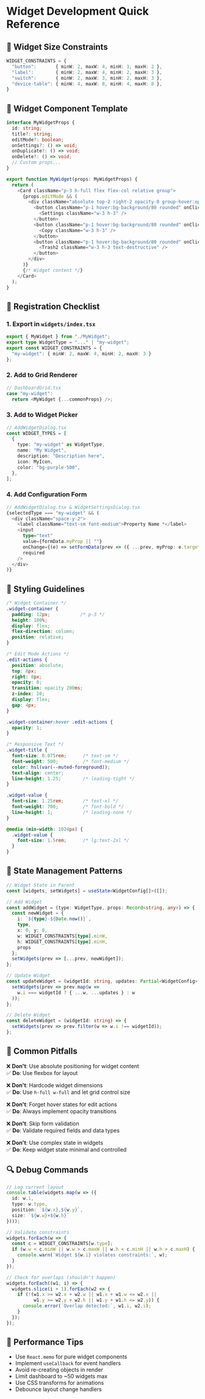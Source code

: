 # Widget Development Quick Reference

## 🎯 Widget Size Constraints

```typescript
WIDGET_CONSTRAINTS = {
  "button":       { minW: 2, maxW: 4, minH: 1, maxH: 2 },
  "label":        { minW: 2, maxW: 4, minH: 2, maxH: 3 },
  "switch":       { minW: 2, maxW: 3, minH: 2, maxH: 3 },
  "device-table": { minW: 4, maxW: 8, minH: 4, maxH: 8 },
}
```

## 🔧 Widget Component Template

```typescript
interface MyWidgetProps {
  id: string;
  title?: string;
  editMode?: boolean;
  onSettings?: () => void;
  onDuplicate?: () => void;
  onDelete?: () => void;
  // Custom props...
}

export function MyWidget(props: MyWidgetProps) {
  return (
    <Card className="p-3 h-full flex flex-col relative group">
      {props.editMode && (
        <div className="absolute top-2 right-2 opacity-0 group-hover:opacity-100 transition-opacity z-10 flex gap-1">
          <button className="p-1 hover:bg-background/80 rounded" onClick={props.onSettings}>
            <Settings className="w-3 h-3" />
          </button>
          <button className="p-1 hover:bg-background/80 rounded" onClick={props.onDuplicate}>
            <Copy className="w-3 h-3" />
          </button>
          <button className="p-1 hover:bg-background/80 rounded" onClick={props.onDelete}>
            <Trash2 className="w-3 h-3 text-destructive" />
          </button>
        </div>
      )}
      {/* Widget content */}
    </Card>
  );
}
```

## 📝 Registration Checklist

### 1. Export in `widgets/index.tsx`
```typescript
export { MyWidget } from "./MyWidget";
export type WidgetType = "..." | "my-widget";
export const WIDGET_CONSTRAINTS = { 
  "my-widget": { minW: 2, maxW: 4, minH: 2, maxH: 3 } 
};
```

### 2. Add to Grid Renderer
```typescript
// DashboardGrid.tsx
case "my-widget":
  return <MyWidget {...commonProps} />;
```

### 3. Add to Widget Picker
```typescript
// AddWidgetDialog.tsx
const WIDGET_TYPES = [
  {
    type: "my-widget" as WidgetType,
    name: "My Widget",
    description: "Description here",
    icon: MyIcon,
    color: "bg-purple-500",
  },
];
```

### 4. Add Configuration Form
```typescript
// AddWidgetDialog.tsx & WidgetSettingsDialog.tsx
{selectedType === "my-widget" && (
  <div className="space-y-2">
    <label className="text-sm font-medium">Property Name *</label>
    <input
      type="text"
      value={formData.myProp || ""}
      onChange={(e) => setFormData(prev => ({ ...prev, myProp: e.target.value }))}
      required
    />
  </div>
)}
```

## 🎨 Styling Guidelines

```css
/* Widget Container */
.widget-container {
  padding: 12px;           /* p-3 */
  height: 100%;
  display: flex;
  flex-direction: column;
  position: relative;
}

/* Edit Mode Actions */
.edit-actions {
  position: absolute;
  top: 8px;
  right: 8px;
  opacity: 0;
  transition: opacity 200ms;
  z-index: 10;
  display: flex;
  gap: 4px;
}

.widget-container:hover .edit-actions {
  opacity: 1;
}

/* Responsive Text */
.widget-title {
  font-size: 0.875rem;      /* text-sm */
  font-weight: 500;         /* font-medium */
  color: hsl(var(--muted-foreground));
  text-align: center;
  line-height: 1.25;        /* leading-tight */
}

.widget-value {
  font-size: 1.25rem;       /* text-xl */
  font-weight: 700;         /* font-bold */
  line-height: 1;           /* leading-none */
}

@media (min-width: 1024px) {
  .widget-value {
    font-size: 1.5rem;      /* lg:text-2xl */
  }
}
```

## 🔄 State Management Patterns

```typescript
// Widget State in Parent
const [widgets, setWidgets] = useState<WidgetConfig[]>([]);

// Add Widget
const addWidget = (type: WidgetType, props: Record<string, any>) => {
  const newWidget = {
    i: `${type}-${Date.now()}`,
    type,
    x: 0, y: 0,
    w: WIDGET_CONSTRAINTS[type].minW,
    h: WIDGET_CONSTRAINTS[type].minH,
    props
  };
  setWidgets(prev => [...prev, newWidget]);
};

// Update Widget
const updateWidget = (widgetId: string, updates: Partial<WidgetConfig>) => {
  setWidgets(prev => prev.map(w => 
    w.i === widgetId ? { ...w, ...updates } : w
  ));
};

// Delete Widget
const deleteWidget = (widgetId: string) => {
  setWidgets(prev => prev.filter(w => w.i !== widgetId));
};
```

## 🐛 Common Pitfalls

❌ **Don't**: Use absolute positioning for widget content  
✅ **Do**: Use flexbox for layout

❌ **Don't**: Hardcode widget dimensions  
✅ **Do**: Use `h-full w-full` and let grid control size

❌ **Don't**: Forget hover states for edit actions  
✅ **Do**: Always implement opacity transitions

❌ **Don't**: Skip form validation  
✅ **Do**: Validate required fields and data types

❌ **Don't**: Use complex state in widgets  
✅ **Do**: Keep widget state minimal and controlled

## 🔍 Debug Commands

```typescript
// Log current layout
console.table(widgets.map(w => ({
  id: w.i,
  type: w.type,
  position: `${w.x},${w.y}`,
  size: `${w.w}×${w.h}`
})));

// Validate constraints
widgets.forEach(w => {
  const c = WIDGET_CONSTRAINTS[w.type];
  if (w.w < c.minW || w.w > c.maxW || w.h < c.minH || w.h > c.maxH) {
    console.warn(`Widget ${w.i} violates constraints:`, w);
  }
});

// Check for overlaps (shouldn't happen)
widgets.forEach((w1, i) => {
  widgets.slice(i + 1).forEach(w2 => {
    if (!(w1.x >= w2.x + w2.w || w1.x + w1.w <= w2.x ||
          w1.y >= w2.y + w2.h || w1.y + w1.h <= w2.y)) {
      console.error(`Overlap detected:`, w1.i, w2.i);
    }
  });
});
```

## 🎯 Performance Tips

- Use `React.memo` for pure widget components
- Implement `useCallback` for event handlers
- Avoid re-creating objects in render
- Limit dashboard to ~50 widgets max
- Use CSS transforms for animations
- Debounce layout change handlers 